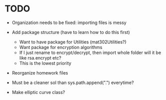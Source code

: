 # TODO

- Organization needs to be fixed: importing files is messy
- Add package structure (have to learn how to do this first)
    - Want to have package for Utilities (mat302Utilities?)
    - Want package for encryption algorithms
    - If I just rename to encrypt/decrypt, then import whole folder will it
      be like rsa.encrypt etc?
    - This is the lowest priority
- Reorganize homework files
- Must be a cleaner sol than sys.path.append(".") everytime?

- Make elliptic curve class?